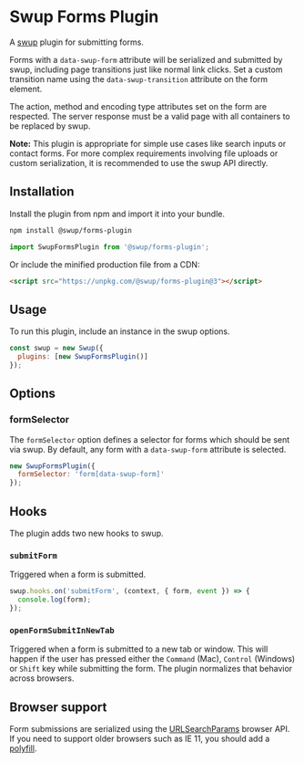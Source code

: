 # Swup Forms Plugin

A [swup](https://swup.js.org) plugin for submitting forms.

Forms with a `data-swup-form` attribute will be serialized and submitted by swup,
including page transitions just like normal link clicks.
Set a custom transition name using the `data-swup-transition` attribute on the form element.

The action, method and encoding type attributes set on the form are respected. The server response must be a valid page with all containers to be replaced by swup.

**Note:** This plugin is appropriate for simple use cases like search inputs or
contact forms. For more complex requirements involving file uploads or custom
serialization, it is recommended to use the swup API directly.

## Installation

Install the plugin from npm and import it into your bundle.

```bash
npm install @swup/forms-plugin
```

```js
import SwupFormsPlugin from '@swup/forms-plugin';
```

Or include the minified production file from a CDN:

```html
<script src="https://unpkg.com/@swup/forms-plugin@3"></script>
```

## Usage

To run this plugin, include an instance in the swup options.

```javascript
const swup = new Swup({
  plugins: [new SwupFormsPlugin()]
});
```

## Options

### formSelector

The `formSelector` option defines a selector for forms which should be sent via
swup. By default, any form with a `data-swup-form` attribute is selected.

```javascript
new SwupFormsPlugin({
  formSelector: 'form[data-swup-form]'
});
```

## Hooks

The plugin adds two new hooks to swup.

### `submitForm`

Triggered when a form is submitted.

```js
swup.hooks.on('submitForm', (context, { form, event }) => {
  console.log(form);
});
```

### `openFormSubmitInNewTab`

Triggered when a form is submitted to a new tab or window. This will happen if the user
has pressed either the `Command` (Mac), `Control` (Windows) or `Shift` key while submitting
the form. The plugin normalizes that behavior across browsers.

## Browser support

Form submissions are serialized using the
[URLSearchParams](https://developer.mozilla.org/en-US/docs/Web/API/URLSearchParams)
browser API. If you need to support older browsers such as IE 11, you should add
a [polyfill](https://github.com/ungap/url-search-params).
